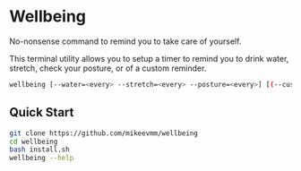 # Wellbeing

No-nonsense command to remind you to take care of yourself.

This terminal utility allows you to setup a timer to remind
you to drink water, stretch, check your posture, or of a custom
reminder.

```bash
wellbeing [--water=<every> --stretch=<every> --posture=<every>] [(--custom=<every> [--message=<msg>])]
```

## Quick Start

```bash
git clone https://github.com/mikeevmm/wellbeing
cd wellbeing
bash install.sh
wellbeing --help
```
